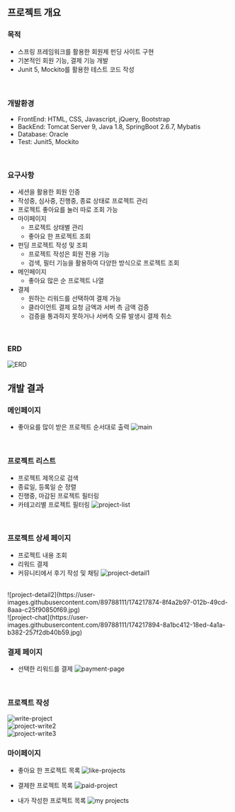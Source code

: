 ## 프로젝트 개요

### 목적
- 스프링 프레임워크를 활용한 회원제 펀딩 사이트 구현
- 기본적인 회원 기능, 결제 기능 개발
- Junit 5, Mockito를 활용한 테스트 코드 작성
<br>

### 개발환경

- FrontEnd: HTML, CSS, Javascript, jQuery, Bootstrap
- BackEnd: Tomcat Server 9, Java 1.8, SpringBoot 2.6.7, Mybatis
- Database: Oracle
- Test: Junit5, Mockito  
<br>

### 요구사항
- 세션을 활용한 회원 인증
- 작성중, 심사중, 진행중, 종료 상태로 프로젝트 관리
- 프로젝트 좋아요를 눌러 따로 조회 가능
- 마이페이지
  - 프로젝트 상태별 관리
  - 좋아요 한 프로젝트 조회
- 펀딩 프로젝트 작성 및 조회
    - 프로젝트 작성은 회원 전용 기능
    - 검색, 필터 기능을 활용하여 다양한 방식으로 프로젝트 조회
- 메인페이지
  - 좋아요 많은 순 프로젝트 나열
- 결제
  - 원하는 리워드를 선택하여 결제 가능
  - 클라이언트 결제 요청 금액과 서버 측 금액 검증
  - 검증을 통과하지 못하거나 서버측 오류 발생시 결제 취소
<br>

### ERD
![ERD](https://user-images.githubusercontent.com/89788111/173987838-8c2e0c2a-c983-42b7-85c2-d5f98eed02fc.png)
<br>

## 개발 결과
### 메인페이지
- 좋아요를 많이 받은 프로젝트 순서대로 출력
![main](https://user-images.githubusercontent.com/89788111/174217397-ff6e050c-25ce-473b-a5cc-2aa31610d728.jpg)
<br>

### 프로젝트 리스트
- 프로젝트 제목으로 검색
- 종료일, 등록일 순 정렬
- 진행중, 마감된 프로젝트 필터링
- 카테고리별 프로젝트 필터링
![project-list](https://user-images.githubusercontent.com/89788111/174217458-ea650b0f-4e41-4c46-adbf-355bea10f95f.jpg)
<br>

### 프로젝트 상세 페이지
- 프로젝트 내용 조회
- 리워드 결제
- 커뮤니티에서 후기 작성 및 채팅
![project-detail1](https://user-images.githubusercontent.com/89788111/174217842-3d081da0-7f1c-4611-b47a-a22f7ad3024c.jpg)
<br>
![project-detail2](https://user-images.githubusercontent.com/89788111/174217874-8f4a2b97-012b-49cd-8aaa-c25f90850f69.jpg)
<br>
![project-chat](https://user-images.githubusercontent.com/89788111/174217894-8a1bc412-18ed-4a1a-b382-257f2db40b59.jpg)
<br>

### 결제 페이지
- 선택한 리워드를 결제
![payment-page](https://user-images.githubusercontent.com/89788111/174217919-dea401e9-511e-4951-b316-d7bcfac034a7.jpg)
<br>

### 프로젝트 작성
![write-project](https://user-images.githubusercontent.com/89788111/174217961-1fe8dfc6-1ffd-44bd-87f4-c1ae1551eb6b.jpg)
<br>
![project-write2](https://user-images.githubusercontent.com/89788111/174218081-7fb84553-4487-43a4-a24a-2bfb64c324c1.jpg)
<br>
![project-write3](https://user-images.githubusercontent.com/89788111/174218100-8c5952b0-f103-49af-9463-0af93db958cb.jpg)
<br>

### 마이페이지
- 좋아요 한 프로젝트 목록
![like-projects](https://user-images.githubusercontent.com/89788111/174218213-c90aff3b-ff6a-4c92-becf-5fbc373968f3.jpg)

- 결제한 프로젝트 목록
![paid-project](https://user-images.githubusercontent.com/89788111/174218316-6ef5b63c-c98a-4c96-9d32-89ff25bdbcc1.jpg)

- 내가 작성한 프로젝트 목록
![my projects](https://user-images.githubusercontent.com/89788111/174218227-83f13d5d-40ad-49d1-b312-67da47e76043.jpg)

<br>

